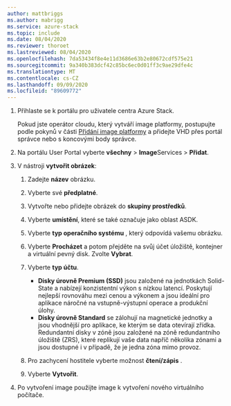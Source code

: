 ```yaml
---
author: mattbriggs
ms.author: mabrigg
ms.service: azure-stack
ms.topic: include
ms.date: 08/04/2020
ms.reviewer: thoroet
ms.lastreviewed: 08/04/2020
ms.openlocfilehash: 7da53434f8e4e11d3686e63b2e80672cdf575e21
ms.sourcegitcommit: 9a340b383dcf42c85bc6ec0d01ff3c9ae29dfe4c
ms.translationtype: MT
ms.contentlocale: cs-CZ
ms.lasthandoff: 09/09/2020
ms.locfileid: "89609772"
---
```

1. Přihlaste se k portálu pro uživatele centra Azure Stack.

    Pokud jste operátor cloudu, který vytváří image platformy, postupujte podle pokynů v části [Přidání image platformy](/azure-stack/operator/azure-stack-add-vm-image.md#add-a-platform-image) a přidejte VHD přes portál správce nebo s koncovými body správce.

2. Na portálu User Portal vyberte **všechny**  >  **Image**Services  >  **Přidat**.

3. V nástroji **vytvořit obrázek**:

    1. Zadejte **název** obrázku.
    2. Vyberte své **předplatné**.
    3. Vytvořte nebo přidejte obrázek do **skupiny prostředků**.
    4. Vyberte **umístění**, které se také označuje jako oblast ASDK.
    5. Vyberte **typ operačního systému** , který odpovídá vašemu obrázku.
    6. Vyberte **Procházet** a potom přejděte na svůj účet úložiště, kontejner a virtuální pevný disk. Zvolte **Vybrat**.
    5. Vyberte **typ účtu**.
        - **Disky úrovně Premium (SSD)** jsou založené na jednotkách Solid-State a nabízejí konzistentní výkon s nízkou latencí. Poskytují nejlepší rovnováhu mezi cenou a výkonem a jsou ideální pro aplikace náročné na vstupně-výstupní operace a produkční úlohy.  
        - **Disky úrovně Standard** se zálohují na magnetické jednotky a jsou vhodnější pro aplikace, ke kterým se data otevírají zřídka. Redundantní disky v zóně jsou založené na zóně redundantního úložiště (ZRS), které replikují vaše data napříč několika zónami a jsou dostupné i v případě, že je jedna zóna mimo provoz.

    8. Pro zachycení hostitele vyberte možnost **čtení/zápis** .
    9. Vyberte **Vytvořit**.

4. Po vytvoření image použijte image k vytvoření nového virtuálního počítače.